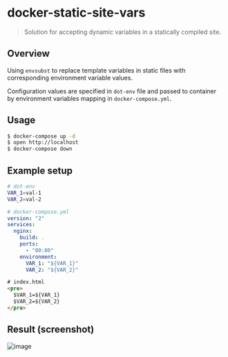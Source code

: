 # docker-static-site-vars

> Solution for accepting dynamic variables in a statically compiled site.

## Overview

Using `envsubst` to replace template variables in static files with corresponding environment variable values.

Configuration values are specified in `dot-env` file and passed to container by environment variables mapping in `docker-compose.yml`.

## Usage

```sh
$ docker-compose up -d
$ open http://localhost
$ docker-compose down
```

## Example setup

```sh
# dot-env
VAR_1=val-1
VAR_2=val-2
```

```yaml
# docker-compose.yml
version: "2"
services:
  nginx:
    build: .
    ports:
      - "80:80"
    environment:
      VAR_1: "${VAR_1}"
      VAR_2: "${VAR_2}"

```

```html
# index.html
<pre>
  $VAR_1=${VAR_1}
  $VAR_2=${VAR_2}
</pre>
```

## Result (screenshot)

![image](https://user-images.githubusercontent.com/5339042/30239334-ac178006-955a-11e7-9f40-2b4784d22b87.png)
